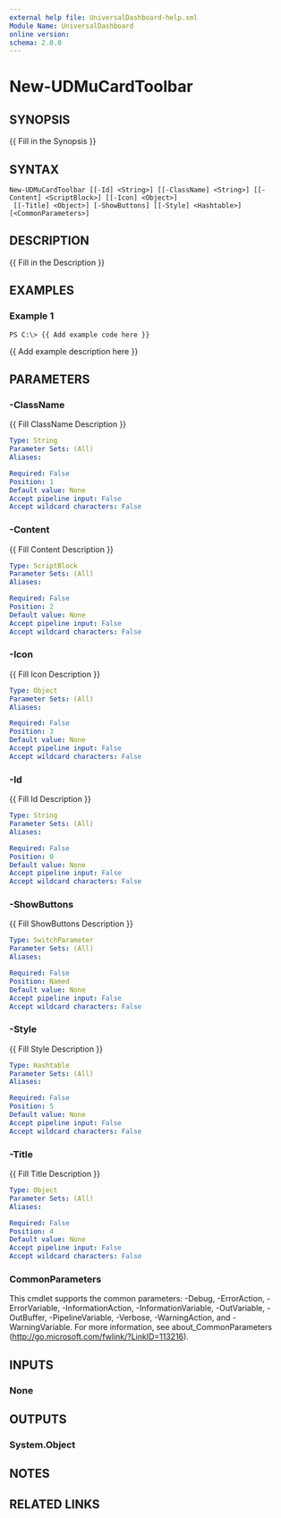 ```yaml
---
external help file: UniversalDashboard-help.xml
Module Name: UniversalDashboard
online version: 
schema: 2.0.0
---
```


# New-UDMuCardToolbar

## SYNOPSIS
{{ Fill in the Synopsis }}

## SYNTAX

```
New-UDMuCardToolbar [[-Id] <String>] [[-ClassName] <String>] [[-Content] <ScriptBlock>] [[-Icon] <Object>]
 [[-Title] <Object>] [-ShowButtons] [[-Style] <Hashtable>] [<CommonParameters>]
```

## DESCRIPTION
{{ Fill in the Description }}

## EXAMPLES

### Example 1
```
PS C:\> {{ Add example code here }}
```

{{ Add example description here }}

## PARAMETERS

### -ClassName
{{ Fill ClassName Description }}

```yaml
Type: String
Parameter Sets: (All)
Aliases: 

Required: False
Position: 1
Default value: None
Accept pipeline input: False
Accept wildcard characters: False
```

### -Content
{{ Fill Content Description }}

```yaml
Type: ScriptBlock
Parameter Sets: (All)
Aliases: 

Required: False
Position: 2
Default value: None
Accept pipeline input: False
Accept wildcard characters: False
```

### -Icon
{{ Fill Icon Description }}

```yaml
Type: Object
Parameter Sets: (All)
Aliases: 

Required: False
Position: 3
Default value: None
Accept pipeline input: False
Accept wildcard characters: False
```

### -Id
{{ Fill Id Description }}

```yaml
Type: String
Parameter Sets: (All)
Aliases: 

Required: False
Position: 0
Default value: None
Accept pipeline input: False
Accept wildcard characters: False
```

### -ShowButtons
{{ Fill ShowButtons Description }}

```yaml
Type: SwitchParameter
Parameter Sets: (All)
Aliases: 

Required: False
Position: Named
Default value: None
Accept pipeline input: False
Accept wildcard characters: False
```

### -Style
{{ Fill Style Description }}

```yaml
Type: Hashtable
Parameter Sets: (All)
Aliases: 

Required: False
Position: 5
Default value: None
Accept pipeline input: False
Accept wildcard characters: False
```

### -Title
{{ Fill Title Description }}

```yaml
Type: Object
Parameter Sets: (All)
Aliases: 

Required: False
Position: 4
Default value: None
Accept pipeline input: False
Accept wildcard characters: False
```

### CommonParameters
This cmdlet supports the common parameters: -Debug, -ErrorAction, -ErrorVariable, -InformationAction, -InformationVariable, -OutVariable, -OutBuffer, -PipelineVariable, -Verbose, -WarningAction, and -WarningVariable. For more information, see about_CommonParameters (http://go.microsoft.com/fwlink/?LinkID=113216).

## INPUTS

### None

## OUTPUTS

### System.Object

## NOTES

## RELATED LINKS

